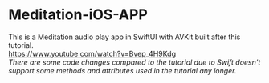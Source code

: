 # Meditation-iOS-APP
This is a Meditation audio play app in SwiftUI with AVKit built after this tutorial.<br />
https://www.youtube.com/watch?v=Bvep_4H9Kdg <br />
<em>There are some code changes compared to the tutorial due to Swift doesn't support some methods and attributes used in the tutorial any longer.</em>
